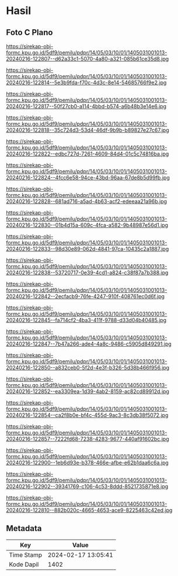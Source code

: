 # Hasil

## Foto C Plano

https://sirekap-obj-formc.kpu.go.id/5df9/pemilu/pdpr/14/05/03/10/01/1405031001013-20240216-122807--d62a33c1-5070-4a80-a321-085b61ce35d8.jpg

https://sirekap-obj-formc.kpu.go.id/5df9/pemilu/pdpr/14/05/03/10/01/1405031001013-20240216-122814--5e3b9fda-f70c-4d3c-8e14-54685766f9e2.jpg

https://sirekap-obj-formc.kpu.go.id/5df9/pemilu/pdpr/14/05/03/10/01/1405031001013-20240216-122817--50f27cb0-a114-4bbd-b574-a6b48b3e14e6.jpg

https://sirekap-obj-formc.kpu.go.id/5df9/pemilu/pdpr/14/05/03/10/01/1405031001013-20240216-122818--35c724d3-53d4-46df-9b9b-b89827e27c67.jpg

https://sirekap-obj-formc.kpu.go.id/5df9/pemilu/pdpr/14/05/03/10/01/1405031001013-20240216-122822--edbc727d-7261-4609-84d4-01c5c74816ba.jpg

https://sirekap-obj-formc.kpu.go.id/5df9/pemilu/pdpr/14/05/03/10/01/1405031001013-20240216-122824--4fcc6e58-94ce-43bd-96aa-67de8b5d99fb.jpg

https://sirekap-obj-formc.kpu.go.id/5df9/pemilu/pdpr/14/05/03/10/01/1405031001013-20240216-122828--681ad716-a5ad-4b63-acf2-edeeaa21a96b.jpg

https://sirekap-obj-formc.kpu.go.id/5df9/pemilu/pdpr/14/05/03/10/01/1405031001013-20240216-122830--01b4d15a-609c-4fca-a582-9b48987e56d1.jpg

https://sirekap-obj-formc.kpu.go.id/5df9/pemilu/pdpr/14/05/03/10/01/1405031001013-20240216-122833--98d30e89-062d-4841-97ca-10435c2a1887.jpg

https://sirekap-obj-formc.kpu.go.id/5df9/pemilu/pdpr/14/05/03/10/01/1405031001013-20240216-122838--53720717-0e39-4cd1-a824-c38f87a7b388.jpg

https://sirekap-obj-formc.kpu.go.id/5df9/pemilu/pdpr/14/05/03/10/01/1405031001013-20240216-122842--2ecfacb9-76fe-4247-910f-408761ec0d6f.jpg

https://sirekap-obj-formc.kpu.go.id/5df9/pemilu/pdpr/14/05/03/10/01/1405031001013-20240216-122845--fa714cf2-4ba3-411f-9788-d33d04b40485.jpg

https://sirekap-obj-formc.kpu.go.id/5df9/pemilu/pdpr/14/05/03/10/01/1405031001013-20240216-122847--7b47a266-ade4-4a8c-9486-c5905d849291.jpg

https://sirekap-obj-formc.kpu.go.id/5df9/pemilu/pdpr/14/05/03/10/01/1405031001013-20240216-122850--a832ceb0-5f2d-4e3f-b326-5d38b466f956.jpg

https://sirekap-obj-formc.kpu.go.id/5df9/pemilu/pdpr/14/05/03/10/01/1405031001013-20240216-122852--ea3309ea-1d39-4ab2-8159-ac82cd89912d.jpg

https://sirekap-obj-formc.kpu.go.id/5df9/pemilu/pdpr/14/05/03/10/01/1405031001013-20240216-122854--ca2f8b0e-bf4c-455d-9ac3-8c3db38f5072.jpg

https://sirekap-obj-formc.kpu.go.id/5df9/pemilu/pdpr/14/05/03/10/01/1405031001013-20240216-122857--7222fd68-7238-4283-9677-440af91602bc.jpg

https://sirekap-obj-formc.kpu.go.id/5df9/pemilu/pdpr/14/05/03/10/01/1405031001013-20240216-122900--1eb6d93e-b378-466e-afbe-e62b1daa6c6a.jpg

https://sirekap-obj-formc.kpu.go.id/5df9/pemilu/pdpr/14/05/03/10/01/1405031001013-20240216-122902--39341769-c106-4c53-8ddd-8521735871e8.jpg

https://sirekap-obj-formc.kpu.go.id/5df9/pemilu/pdpr/14/05/03/10/01/1405031001013-20240216-122810--882b020c-4665-4653-ace9-8225463c42ed.jpg


## Metadata

| Key        | Value               |
| ---------- | ------------------- |
| Time Stamp | 2024-02-17 13:05:41 |
| Kode Dapil | 1402                |



